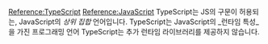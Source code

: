 [Reference:TypeScript](https://www.typescriptlang.org/ko/docs/handbook/intro.html)
[Reference:JavaScript](https://developer.mozilla.org/ko/docs/Web/JavaScript/Guide)
TypeScript는 JS의 구문이 허용되는, JavaScript의 _상위 집합_ 언어입니다.
TypeScript는 JavaScript의 _런타임 특성_을 가진 프로그래밍 언어
TypeScript는 추가 런타임 라이브러리를 제공하지 않습니다.
